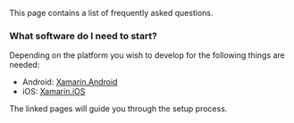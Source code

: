 
This page contains a list of frequently asked questions.

### What software do I need to start?

Depending on the platform you wish to develop for the following things are needed:

- Android: [Xamarin.Android](https://docs.microsoft.com/en-us/xamarin/android/)
- iOS: [Xamarin.iOS](https://docs.microsoft.com/en-us/xamarin/ios/)

The linked pages will guide you through the setup process.
